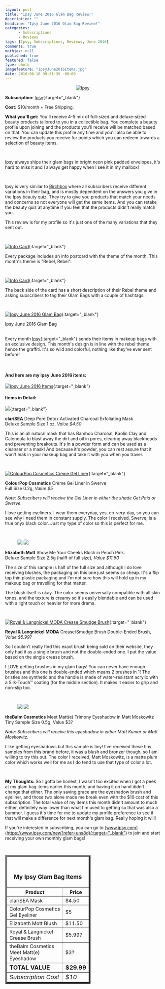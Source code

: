 ```yaml
---
layout: post
title: "Ipsy June 2016 Glam Bag Review!"
description: ""
headline: "Ipsy June 2016 Glam Bag Review!"
categories: 
      - Subscriptions
      - Reviews
tags: [Ipsy, Subscriptions, Reviews, June 2016]
comments: true
mathjax: null
published: true
featured: false
type: photo
imagefeature: "IpsyJune2016Items.jpg"
date: 2016-06-16 09:31:39 -08:00
---
```


<center><a href="https://www.ipsy.com/new?refer=uns8d" target="_blank">
<img src="/images/IpsyJune2016Package.jpg" border="0" style="border:none;max-width:100%;" alt="Ipsy" />
</a></center>

**Subscription:** [Ipsy](https://www.ipsy.com/new?refer=uns8d){:target="_blank"}

**Cost:** $10/month + Free Shipping.

**What you'll get:** You'll receive 4-5 mix of full-sized and deluxe-sized beauty products tailored to you in a collectible bag. You complete a beauty profile upon joining and the products you'll receive will be matched based on that. You can update this profile any time and you'll also be able to review the products you receive for points which you can redeem towards a selection of beauty items.

<br>

Ipsy always ships their glam bags in bright neon pink padded envelopes, it's hard to miss it and I always get happy when I see it in my mailbox!

<br>

Ipsy is very similar to <a href="https://www.birchbox.com/invite/whatsupmailbox" target="_blank">Birchbox</a> where all subscribers receive different variations in their bag, and is mostly dependent on the answers you give in the Ipsy beauty quiz. They try to give you products that match your needs and concerns so not everyone will get the same items. And you can retake the beauty quiz at anytime if you feel that the products didn't really match you.

This review is for my profile so it's just one of the many variations that they sent out.

<br>

[![Info Card](http://whatsupmailbox.com/images/IpsyJune2016Info.jpg)](https://www.ipsy.com/new?refer=uns8d){:target="_blank"}

Every package includes an info postcard with the theme of the month. This month's theme is "Rebel, Rebel".

<br>

[![Info Card](http://whatsupmailbox.com/images/IpsyJune2016Info2.jpg)](https://www.ipsy.com/new?refer=uns8d){:target="_blank"}

The back side of the card has a short description of their Rebel theme and asking subscribers to tag their Glam Bags with a couple of hashtags.

<br>

[![Ipsy June 2016 Glam Bag](http://whatsupmailbox.com/images/IpsyJune2016GlamBag.jpg)](https://www.ipsy.com/new?refer=uns8d){:target="_blank"}
<figcaption>Ipsy June 2016 Glam Bag</figcaption>

<br>

Every month [Ipsy](https://www.ipsy.com/new?refer=uns8d){:target="_blank"} sends their items in makeup bags with an exclusive design. This month's design is in line with the rebel theme hence the graffiti. It's so wild and colorful, nothing like they've ever sent before!

<br>

<H4>And here are my Ipsy June 2016 items:</H4>

[![Ipsy June 2016 Items](http://whatsupmailbox.com/images/IpsyJune2016Items.jpg)](https://www.ipsy.com/new?refer=uns8d){:target="_blank"}

<H4>Items in Detail:</H4>

[![](http://whatsupmailbox.com/images/IpsyJune2016ClariSEADeepPoreDetoxActivatedCharcoalExfoliatingMask.jpg)](https://www.ipsy.com/new?refer=uns8d){:target="_blank"}

**clariSEA** Deep Pore Detox Activated Charcoal Exfoliating Mask  
Deluxe Sample Size 1 oz, *Value $4.50*

This is an all natural mask that has Bamboo Charcoal, Kaolin Clay and Calendula to blast away the dirt and oil in pores, clearing away blackheads and preventing breakouts. It's in a powder form and can be used as a cleanser or a mask! And because it's powder, you can rest assure that it won't leak in your makeup bag and take it with you when you travel.

<br>

[![ColourPop Cosmetics Creme Gel Liner](http://whatsupmailbox.com/images/IpsyJune2016ColourPopCosmeticsGelEyeLiner.jpg)](https://www.ipsy.com/new?refer=uns8d){:target="_blank"}

**ColourPop Cosmetics** Crème Gel Liner in Swerve  
Full Size 0.2g, *Value $5*

*Note: Subscribers will receive the Gel Liner in either the shade Get Paid or Swerve.*

I love getting eyeliners. I wear them everyday, yes, eh-very-day, so you can see why I need them in constant supply. The color I received, Swerve, is a true onyx black color. Just my type of color so this is perfect for me.

<br>

<figure class="half">
      <img src='/images/IpsyJune2016ElizabethMottBlush.jpg'>
      <img src='/images/IpsyJune2016ElizabethMottBlush2.jpg'>
</figure>

**Elizabeth Mott** Show Me Your Cheeks Blush in Peach Pink.  
Deluxe Sample Size 2.5g (halff of full size), *Value $11.50*

The size of this sample is half of the full size and although I do love receiving blushes, the packaging on this one just seems so cheap. It's a flip top thin plastic packaging and I'm not sure how this will hold up in my makeup bag or travelling for that matter.

The blush itself is okay. The color seems universally compatible with all skin tones, and the texture is creamy so it's easily blendable and can be used with a light touch or heavier for more drama.

<br>

[![Royal & Langnickel MODA Crease Smudge Brush](http://whatsupmailbox.com/images/IpsyJune2016RoyalLangnickelMODACreaseSmudgeBrush.jpg)](https://www.ipsy.com/new?refer=uns8d){:target="_blank"}

**Royal & Langnickel MODA** Crease/Smudge Brush
Double-Ended Brush, *Value $5.99?*

So I couldn't really find this exact brush being sold on their website, they only had it as a single brush and not the double-ended one. I put the value based on the single crease brush.

I LOVE getting brushes in my glam bags! You can never have enough brushes and this one is double-ended which means 2 brushes in 1! The bristles are synthetic and the handle is made of water-resistant acrylic with a Silk-Touch™ coating (for the middle section). It makes it easier to grip and non-slip too.

<br>

<figure class="half">
      <img src='/images/IpsyJune2016theBalmCosmeticsMeetMatteTrimonyEyeshadow.jpg'>
      <img src='/images/IpsyJune2016theBalmCosmeticsMeetMatteTrimonyEyeshadow2.jpg'>
</figure>

**theBalm Cosmetics** Meet Matt(e) Trimony Eyeshadow in Matt Moskowitz  
Tiny Sample Size 0.5g, Value $3?

*Note: Subscribers will receive this eyeshadow in either Matt Kumar or Matt Moskowitz.*

I like getting eyeshadows but this sample is tiny! I've received these tiny samples from this brand before, it was a blush and bronzer though, so I am willing to try this out. The color I received, Matt Moskowitz, is a matte plum color which works well for me as I do tend to use that type of color a lot.

<br>

<i class="icon-exclamation-sign"></i><b> My Thoughts:</b> So I gotta be honest, I wasn't too excited when I got a peek at my glam bag items earlier this month, and having it on hand didn't change that either. The only saving grace are the eyeshadow brush and eyeliner, and those two alone made me break even with the $10 cost of this subscription. The total value of my items this month didn't amount to much either, definitely way lower than what I'm used to getting so that was also a bummer. I guess it's time for me to update my profile preference to see if that will make a difference for next month's glam bag. Really hoping it will!

If you're interested in subscribing, you can go to [www.ipsy.com](https://www.ipsy.com/new?refer=uns8d){:target="_blank"} to join and start receiving your own monthly glam bags!

<br>

<TABLE  BORDER="5" style="width:55%">
   <TR>
      <TH COLSPAN="2">
         <H3><BR><center>My Ipsy Glam Bag Items</center></H3>
      </TH>
   </TR>
      <TH>Product</TH>
      <TH>Price</TH>
  <TR>
      <TD>clariSEA Mask</TD>
      <TD>$4.50</TD>
   </TR>
   <TR>
      <TD>ColourPop Cosmetics Gel Eyeliner</TD>
      <TD>$5</TD>
   </TR>
    <TR>
      <TD>Elizabeth Mott Blush</TD>
      <TD>$11.50</TD>
   </TR>
    <TR>
      <TD>Royal & Langnickel Crease Brush</TD>
      <TD>$5.99?</TD>
   </TR>
    <TR>
      <TD>theBalm Cosmetics Meet Matt(e) Eyeshadow</TD>
      <TD>$3?</TD>
   </TR>
   <TR>
      <TD><b><big>TOTAL VALUE</big></b></TD>
      <TD><b><big>$29.99</big></b></TD>
   </TR>
   <TR>
      <TD><i><big>Subscription Cost</big></i></TD>
      <TD><i><big>$10</big></i></TD>
   </TR>
</TABLE>
